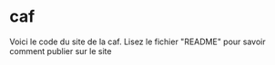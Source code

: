 # caf
Voici le code du site de la caf. Lisez le fichier "README" pour savoir comment publier sur le site
